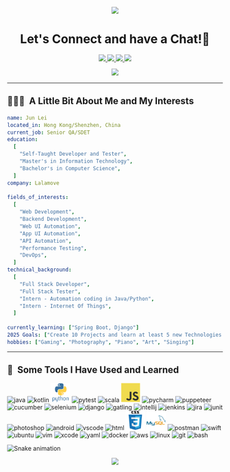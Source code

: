 <p align="center">
  <img src="https://capsule-render.vercel.app/api?type=Venom&color=auto&height=100&section=header&text=Hello%20Everyone&fontSize=80&desc=Welcome%20To%20My%20World!&descAlignY=90"/>
</p>

<h1 align="center">
  Let's Connect and have a Chat!💬
</h1>

<p align="center">
<a href="https://junevision.lofter.com/">
  <img height="50" src="https://user-images.githubusercontent.com/46517096/166972883-f5f1d88c-0246-4374-88ac-ded0f2cf0699.png"/>
</a>
<a href="https://www.linkedin.com/in/leimingjun/">
  <img height="50" src="https://user-images.githubusercontent.com/46517096/166973395-19676cd8-f8ec-4abf-83ff-da8243505b82.png"/>
</a>
<a href="https://twitter.com/junevision">
  <img height="50" src="https://user-images.githubusercontent.com/46517096/166974271-91dfa250-d70b-4cb9-8707-f1bda1b708c3.png"/>
</a>
<a href="https://www.instagram.com/junevision/">
  <img height="50" src="https://user-images.githubusercontent.com/46517096/166974368-9798f39f-1f46-499c-b14e-81f0a3f83a06.png"/>
</a>
</p>

<p align="center">
  <img src="https://media1.giphy.com/media/v1.Y2lkPTc5MGI3NjExb2Q3Ym9rdzlmOWFueHQ3b2t3cWsxNDdyNG8yYjU1MTY0eDdmODViNiZlcD12MV9pbnRlcm5hbF9naWZfYnlfaWQmY3Q9Zw/xT8qBsOjMOcdeGJIU8/giphy.webp"/>
</p>

---

<h2> 👨🏻‍💻 &nbsp;A Little Bit About Me and My Interests</h2>

```yaml
name: Jun Lei
located_in: Hong Kong/Shenzhen, China
current_job: Senior QA/SDET
education:
  [
    "Self-Taught Developer and Tester",
    "Master's in Information Technology",
    "Bachelor's in Computer Science",
  ]
company: Lalamove

fields_of_interests:
  [
    "Web Development",
    "Backend Development",
    "Web UI Automation",
    "App UI Automation",
    "API Automation",
    "Performance Testing",
    "DevOps",
  ]
technical_background:
  [
    "Full Stack Developer",
    "Full Stack Tester",
    "Intern - Automation coding in Java/Python",
    "Intern - Internet Of Things",
  ]
  
currently_learning: ["Spring Boot, Django"]
2025 Goals: ["Create 10 Projects and learn at least 5 new Technologies."]
hobbies: ["Gaming", "Photography", "Piano", "Art", "Singing"]
```
  
---  
  
<h2> 🚀 &nbsp;Some Tools I Have Used and Learned</h2>
<p align="left">
<img src="https://cdn.jsdelivr.net/gh/devicons/devicon@latest/icons/java/java-original-wordmark.svg" alt="java" width="45" height="45"/>
<img src="https://cdn.jsdelivr.net/gh/devicons/devicon@latest/icons/kotlin/kotlin-plain-wordmark.svg" alt="kotlin" width="45" height="45"/>      
<img src="https://raw.githubusercontent.com/devicons/devicon/master/icons/python/python-original-wordmark.svg" alt="python" width="45" height="45"/>
<img src="https://cdn.jsdelivr.net/gh/devicons/devicon@latest/icons/pytest/pytest-original-wordmark.svg" alt="pytest" width="45" height="45"/>
<img src="https://cdn.jsdelivr.net/gh/devicons/devicon@latest/icons/scala/scala-original-wordmark.svg" alt="scala" width="45" height="45"/>
<img src="https://raw.githubusercontent.com/devicons/devicon/master/icons/javascript/javascript-original.svg" alt="javascript" width="45" height="45" />
<img src="https://cdn.jsdelivr.net/gh/devicons/devicon@latest/icons/pycharm/pycharm-original.svg" alt="pycharm" width="45" height="45"/>
<img src="https://cdn.jsdelivr.net/gh/devicons/devicon@latest/icons/puppeteer/puppeteer-original.svg" alt="puppeteer" width="45" height="45"/>
<img src="https://cdn.jsdelivr.net/gh/devicons/devicon@latest/icons/cucumber/cucumber-plain-wordmark.svg" alt="cucumber" width="45" height="45"/>
<img src="https://cdn.jsdelivr.net/gh/devicons/devicon@latest/icons/selenium/selenium-original.svg" alt="selenium" width="45" height="45"/>
<img src="https://cdn.jsdelivr.net/gh/devicons/devicon@latest/icons/django/django-plain-wordmark.svg" alt="django" width="45" height="45"/>
<img src="https://cdn.jsdelivr.net/gh/devicons/devicon@latest/icons/gatling/gatling-plain-wordmark.svg" alt="gatling" width="45" height="45"/>
<img src="https://cdn.jsdelivr.net/gh/devicons/devicon@latest/icons/intellij/intellij-original.svg" alt="intellij" width="45" height="45"/>
<img src="https://cdn.jsdelivr.net/gh/devicons/devicon@latest/icons/jenkins/jenkins-original.svg" alt="jenkins" width="45" height="45"/>
<img src="https://cdn.jsdelivr.net/gh/devicons/devicon@latest/icons/jira/jira-original-wordmark.svg" alt="jira" width="45" height="45"/>
<img src="https://cdn.jsdelivr.net/gh/devicons/devicon@latest/icons/junit/junit-plain-wordmark.svg" alt="junit" width="45" height="45"/>
<img src="https://cdn.jsdelivr.net/gh/devicons/devicon@latest/icons/photoshop/photoshop-original.svg" alt="photoshop" width="45" height="45"/>
<img src="https://cdn.jsdelivr.net/gh/devicons/devicon@latest/icons/android/android-original-wordmark.svg" alt="android" width="45" height="45"/> 
<img src="https://cdn.jsdelivr.net/gh/devicons/devicon/icons/vscode/vscode-original.svg" alt="vscode" width="45" height="45"/>
<img src="https://cdn.jsdelivr.net/gh/devicons/devicon/icons/html5/html5-original.svg" alt="html" width="45" height="45"/>
<img src="https://raw.githubusercontent.com/devicons/devicon/master/icons/css3/css3-original-wordmark.svg" alt="css3" width="45" height="45" />
<img src="https://raw.githubusercontent.com/devicons/devicon/master/icons/mysql/mysql-original-wordmark.svg" alt="mysql" width="45" height="45" />
<img src="https://cdn.jsdelivr.net/gh/devicons/devicon@latest/icons/postman/postman-original.svg" alt="postman" width="45" height="45"/>
<img src="https://cdn.jsdelivr.net/gh/devicons/devicon@latest/icons/swift/swift-original.svg" alt="swift" width="45" height="45"/>
<img src="https://cdn.jsdelivr.net/gh/devicons/devicon@latest/icons/ubuntu/ubuntu-original-wordmark.svg" alt="ubuntu" width="45" height="45"/>
<img src="https://cdn.jsdelivr.net/gh/devicons/devicon@latest/icons/vim/vim-original.svg" alt="vim" width="45" height="45"/>
<img src="https://cdn.jsdelivr.net/gh/devicons/devicon@latest/icons/xcode/xcode-original.svg" alt="xcode" width="45" height="45"/>
<img src="https://cdn.jsdelivr.net/gh/devicons/devicon@latest/icons/yaml/yaml-original.svg" alt="yaml" width="45" height="45"/>
<img src="https://cdn.jsdelivr.net/gh/devicons/devicon/icons/docker/docker-original.svg" alt="docker" width="45" height="45"/>
<img src="https://cdn.jsdelivr.net/gh/devicons/devicon/icons/amazonwebservices/amazonwebservices-plain-wordmark.svg" alt="aws" width="45" height="45"/>
<img src="https://cdn.jsdelivr.net/gh/devicons/devicon/icons/linux/linux-original.svg" alt="linux" width="45" height="45"/>       
<img src="https://cdn.jsdelivr.net/gh/devicons/devicon/icons/git/git-original.svg" alt="git" width="45" height="45"/>
<img src="https://cdn.jsdelivr.net/gh/devicons/devicon/icons/bash/bash-original.svg" alt="bash" width="45" height="45"/>
</p>

![Snake animation](https://github.com/junevision/blob/output/github-contribution-grid-snake.svg)

<p align="center">
  <img src="https://capsule-render.vercel.app/api?type=waving&color=auto&height=100&section=footer"/>
</p>
